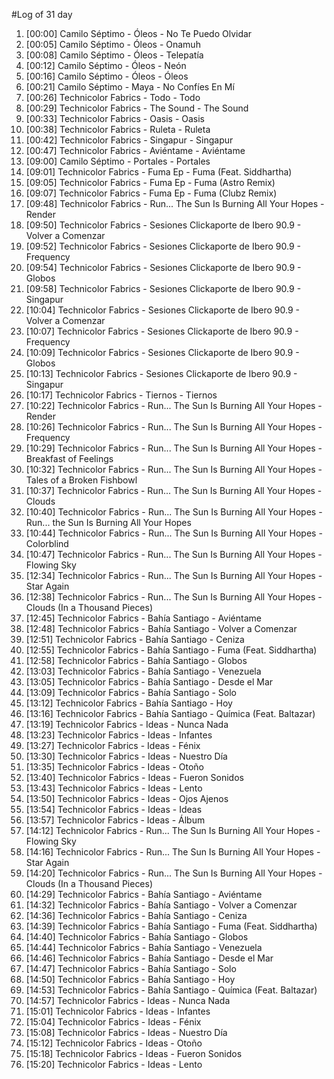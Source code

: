 #Log of 31 day

1. [00:00] Camilo Séptimo - Óleos - No Te Puedo Olvidar
1. [00:05] Camilo Séptimo - Óleos - Onamuh
1. [00:08] Camilo Séptimo - Óleos - Telepatía
1. [00:12] Camilo Séptimo - Óleos - Neón
1. [00:16] Camilo Séptimo - Óleos - Óleos
1. [00:21] Camilo Séptimo - Maya - No Confíes En Mí
1. [00:26] Technicolor Fabrics - Todo - Todo
1. [00:29] Technicolor Fabrics - The Sound - The Sound
1. [00:33] Technicolor Fabrics - Oasis - Oasis
1. [00:38] Technicolor Fabrics - Ruleta - Ruleta
1. [00:42] Technicolor Fabrics - Singapur - Singapur
1. [00:47] Technicolor Fabrics - Aviéntame - Aviéntame
1. [09:00] Camilo Séptimo - Portales - Portales
1. [09:01] Technicolor Fabrics - Fuma Ep - Fuma (Feat. Siddhartha)
1. [09:05] Technicolor Fabrics - Fuma Ep - Fuma (Astro Remix)
1. [09:07] Technicolor Fabrics - Fuma Ep - Fuma (Clubz Remix)
1. [09:48] Technicolor Fabrics - Run... The Sun Is Burning All Your Hopes - Render
1. [09:50] Technicolor Fabrics - Sesiones Clickaporte de Ibero 90.9 - Volver a Comenzar
1. [09:52] Technicolor Fabrics - Sesiones Clickaporte de Ibero 90.9 - Frequency
1. [09:54] Technicolor Fabrics - Sesiones Clickaporte de Ibero 90.9 - Globos
1. [09:58] Technicolor Fabrics - Sesiones Clickaporte de Ibero 90.9 - Singapur
1. [10:04] Technicolor Fabrics - Sesiones Clickaporte de Ibero 90.9 - Volver a Comenzar
1. [10:07] Technicolor Fabrics - Sesiones Clickaporte de Ibero 90.9 - Frequency
1. [10:09] Technicolor Fabrics - Sesiones Clickaporte de Ibero 90.9 - Globos
1. [10:13] Technicolor Fabrics - Sesiones Clickaporte de Ibero 90.9 - Singapur
1. [10:17] Technicolor Fabrics - Tiernos - Tiernos
1. [10:22] Technicolor Fabrics - Run... The Sun Is Burning All Your Hopes - Render
1. [10:26] Technicolor Fabrics - Run... The Sun Is Burning All Your Hopes - Frequency
1. [10:29] Technicolor Fabrics - Run... The Sun Is Burning All Your Hopes - Breakfast of Feelings
1. [10:32] Technicolor Fabrics - Run... The Sun Is Burning All Your Hopes - Tales of a Broken Fishbowl
1. [10:37] Technicolor Fabrics - Run... The Sun Is Burning All Your Hopes - Clouds
1. [10:40] Technicolor Fabrics - Run... The Sun Is Burning All Your Hopes - Run... the Sun Is Burning All Your Hopes
1. [10:44] Technicolor Fabrics - Run... The Sun Is Burning All Your Hopes - Colorblind
1. [10:47] Technicolor Fabrics - Run... The Sun Is Burning All Your Hopes - Flowing Sky
1. [12:34] Technicolor Fabrics - Run... The Sun Is Burning All Your Hopes - Star Again
1. [12:38] Technicolor Fabrics - Run... The Sun Is Burning All Your Hopes - Clouds (In a Thousand Pieces)
1. [12:45] Technicolor Fabrics - Bahía Santiago - Aviéntame
1. [12:48] Technicolor Fabrics - Bahía Santiago - Volver a Comenzar
1. [12:51] Technicolor Fabrics - Bahía Santiago - Ceniza
1. [12:55] Technicolor Fabrics - Bahía Santiago - Fuma (Feat. Siddhartha)
1. [12:58] Technicolor Fabrics - Bahía Santiago - Globos
1. [13:03] Technicolor Fabrics - Bahía Santiago - Venezuela
1. [13:05] Technicolor Fabrics - Bahía Santiago - Desde el Mar
1. [13:09] Technicolor Fabrics - Bahía Santiago - Solo
1. [13:12] Technicolor Fabrics - Bahía Santiago - Hoy
1. [13:16] Technicolor Fabrics - Bahía Santiago - Química (Feat. Baltazar)
1. [13:19] Technicolor Fabrics - Ideas - Nunca Nada
1. [13:23] Technicolor Fabrics - Ideas - Infantes
1. [13:27] Technicolor Fabrics - Ideas - Fénix
1. [13:30] Technicolor Fabrics - Ideas - Nuestro Día
1. [13:35] Technicolor Fabrics - Ideas - Otoño
1. [13:40] Technicolor Fabrics - Ideas - Fueron Sonidos
1. [13:43] Technicolor Fabrics - Ideas - Lento
1. [13:50] Technicolor Fabrics - Ideas - Ojos Ajenos
1. [13:54] Technicolor Fabrics - Ideas - Ideas
1. [13:57] Technicolor Fabrics - Ideas - Álbum
1. [14:12] Technicolor Fabrics - Run... The Sun Is Burning All Your Hopes - Flowing Sky
1. [14:16] Technicolor Fabrics - Run... The Sun Is Burning All Your Hopes - Star Again
1. [14:20] Technicolor Fabrics - Run... The Sun Is Burning All Your Hopes - Clouds (In a Thousand Pieces)
1. [14:29] Technicolor Fabrics - Bahía Santiago - Aviéntame
1. [14:32] Technicolor Fabrics - Bahía Santiago - Volver a Comenzar
1. [14:36] Technicolor Fabrics - Bahía Santiago - Ceniza
1. [14:39] Technicolor Fabrics - Bahía Santiago - Fuma (Feat. Siddhartha)
1. [14:40] Technicolor Fabrics - Bahía Santiago - Globos
1. [14:44] Technicolor Fabrics - Bahía Santiago - Venezuela
1. [14:46] Technicolor Fabrics - Bahía Santiago - Desde el Mar
1. [14:47] Technicolor Fabrics - Bahía Santiago - Solo
1. [14:50] Technicolor Fabrics - Bahía Santiago - Hoy
1. [14:53] Technicolor Fabrics - Bahía Santiago - Química (Feat. Baltazar)
1. [14:57] Technicolor Fabrics - Ideas - Nunca Nada
1. [15:01] Technicolor Fabrics - Ideas - Infantes
1. [15:04] Technicolor Fabrics - Ideas - Fénix
1. [15:08] Technicolor Fabrics - Ideas - Nuestro Día
1. [15:12] Technicolor Fabrics - Ideas - Otoño
1. [15:18] Technicolor Fabrics - Ideas - Fueron Sonidos
1. [15:20] Technicolor Fabrics - Ideas - Lento
